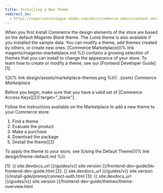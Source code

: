 ```yaml
---
title: Installing a New Theme
redirect_to:
  - https://experienceleague.adobe.com/docs/commerce-admin/content-design/design/themes/theme-install.html
---
```


When you first install Commerce the design elements of the store are based on the default _Magento Blank_ theme. The _Luma_ theme is also available if you installed the sample data. You can modify a theme, add themes created by others, or create new ones. [Commerce Marketplace]({% link magento/magento-marketplace.md %}) contains a growing selection of themes that you can install to change the appearance of your store. To learn how to create or modify a theme, see our [Frontend Developer Guide][1].

![]({% link design/assets/marketplace-themes.png %}){: .zoom}
_Commerce Marketplace_

Before you begin, make sure that you have a valid set of [Commerce Access Keys][2]{:target="_blank"}.

Follow the instructions available on the Marketplace to add a new theme to your Commerce store:

1. Find a theme
1. Evaluate the product
1. Make a purchase
1. Download the package
1. [Install the theme][3]

To apply the theme to your store, see [Using the Default Theme]({% link design/theme-default.md %}).

[1]: {{ site.devdocs_url }}/guides/v{{ site.version }}/frontend-dev-guide/bk-frontend-dev-guide.html
[2]: {{ site.devdocs_url }}/guides/v{{ site.version }}/install-gde/prereq/connect-auth.html
[3]: {{ site.devdocs_url }}/guides/v{{ site.version }}/frontend-dev-guide/themes/theme-overview.html
